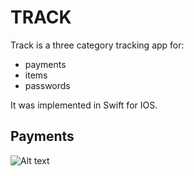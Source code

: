 # TRACK
Track is a three category tracking app for: 
- payments
- items 
- passwords

It was implemented in Swift for IOS.

## Payments
![Alt text](assets/payments1.jpg?raw=true "Title")
